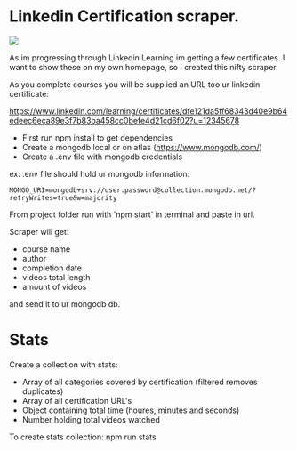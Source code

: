 # Linkedin Certification scraper.

![](https://github.com/toremann/linkedin-getcerts/workflows/prettier/badge.svg)

As im progressing through Linkedin Learning im getting a few certificates. I want to show these on my own homepage, so I created this nifty scraper.

As you complete courses you will be supplied an URL too ur linkedin certificate:

https://www.linkedin.com/learning/certificates/dfe121da5ff68343d40e9b64edeec6eca89e3f7b83ba458cc0befe4d21cd6f02?u=12345678

- First run npm install to get dependencies
- Create a mongodb local or on atlas (https://www.mongodb.com/)
- Create a .env file with mongodb credentials

ex: .env file should hold ur mongodb information:

`MONGO_URI=mongodb+srv://user:password@collection.mongodb.net/?retryWrites=true&w=majority`

From project folder run with 'npm start' in terminal and paste in url.

Scraper will get:
- course name
- author
- completion date
- videos total length
- amount of videos

and send it to ur mongodb db. 

# Stats

Create a collection with stats:

- Array of all categories covered by certification (filtered removes duplicates)
- Array of all certification URL's
- Object containing total time (houres, minutes and seconds)
- Number holding total videos watched

To create stats collection: npm run stats


